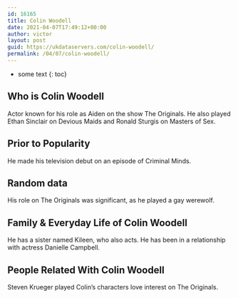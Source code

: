 ```yaml
---
id: 16165
title: Colin Woodell
date: 2021-04-07T17:49:12+00:00
author: victor
layout: post
guid: https://ukdataservers.com/colin-woodell/
permalink: /04/07/colin-woodell/
---
```


* some text
{: toc}


## Who is Colin Woodell



Actor known for his role as Aiden on the show The Originals. He also played Ethan Sinclair on Devious Maids and Ronald Sturgis on Masters of Sex.

                
                
                
## Prior to Popularity



He made his television debut on an episode of Criminal Minds.

                
                
                
## Random data



His role on The Originals was significant, as he played a gay werewolf.

                
                
                
## Family & Everyday Life of Colin Woodell



He has a sister named Kileen, who also acts. He has been in a relationship with actress Danielle Campbell.

                
                
                
## People Related With Colin Woodell



Steven Krueger played Colin&#8217;s characters love interest on The Originals.

                
              
            
          
          
          